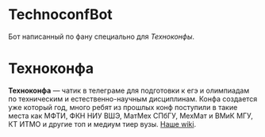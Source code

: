 # TechnoconfBot
Бот написанный по фану специально для _Техноконфы_.

# Техноконфа
**Техноконфа** — чатик в телеграме для подготовки к егэ и олимпиадам по техническим и естественно-научным дисциплинам. Конфа создается уже который год, много ребят из прошлых конф поступили в такие места как MФТИ, ФКН НИУ ВШЭ, МатМех СПбГУ, МехМат и ВМиК МГУ, КТ ИТМО и другие топ и медиум тиер вузы. [Наше wiki](https://github.com/reacheight/TechnoconfBot/wiki).
